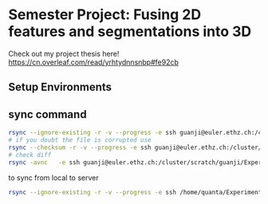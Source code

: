 # Semester Project: Fusing 2D features and segmentations into 3D

Check out my project thesis here! https://cn.overleaf.com/read/yrhtydnnsnbp#fe92cb

## Setup Environments


## sync command
```sh
rsync --ignore-existing -r -v --progress -e ssh guanji@euler.ethz.ch:/cluster/scratch/guanji/Experiments/feature-instance-fusion /home/quanta/Experiments/
# if you doubt the file is corrupted use
rsync --checksum -r -v --progress -e ssh guanji@euler.ethz.ch:/cluster/scratch/guanji/Experiments/feature-instance-fusion /home/quanta/Experiments/
# check diff
rsync -avnc   -e ssh guanji@euler.ethz.ch:/cluster/scratch/guanji/Experiments/feature-instance-fusion /home/quanta/Experiments/
```
to sync from local to server
```sh
rsync --ignore-existing -r -v --progress -e ssh /home/quanta/Experiments/feature-instance-fusion guanji@euler.ethz.ch:/cluster/scratch/guanji/Experiments/ 
```
